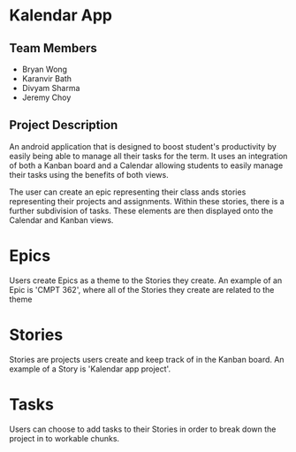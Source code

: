 # Kalendar App

## Team Members
* Bryan Wong
* Karanvir Bath
* Divyam Sharma
* Jeremy Choy


## Project Description

An android application that is designed to boost student's productivity by easily being able to manage all their tasks for the term. It uses an integration of both a Kanban board and a Calendar allowing students to easily manage their tasks using the benefits of both views.

The user can create an epic representing their class ands stories representing their projects and assignments. Within these stories, there is a further subdivision of tasks. These elements are then displayed onto the Calendar and Kanban views. 

# Epics
Users create Epics as a theme to the Stories they create. An example of an Epic is 'CMPT 362', where all of the Stories they create are related to the theme

# Stories
Stories are projects users create and keep track of in the Kanban board. An example of a Story is 'Kalendar app project'.

# Tasks
Users can choose to add tasks to their Stories in order to break down the project in to workable chunks. 

